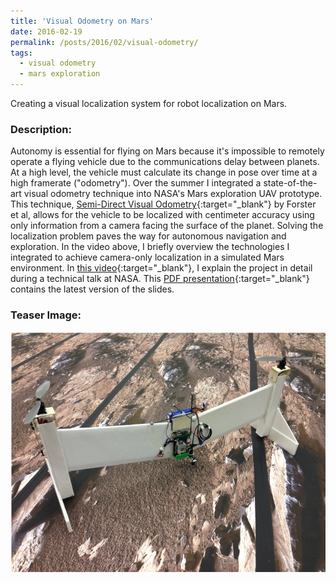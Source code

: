 ```yaml
---
title: 'Visual Odometry on Mars'
date: 2016-02-19
permalink: /posts/2016/02/visual-odometry/
tags:
  - visual odometry
  - mars exploration
---
```


Creating a visual localization system for robot localization on Mars.

### Description:

Autonomy is essential for flying on Mars because it's impossible to remotely operate a flying vehicle due to the communications delay between planets. At a high level, the vehicle must calculate its change in pose over time at a high framerate ("odometry"). Over the summer I integrated a state-of-the-art visual odometry technique into NASA's Mars exploration UAV prototype. This technique, [Semi-Direct Visual Odometry](https://ieeexplore.ieee.org/iel7/6895053/6906581/06906584.pdf?casa_token=zgsATVirdE8AAAAA:IsjHRdt1nxnLhCYR5u3_umdRHMZf8eVvuLDP29YR-cNX4xM_Z87FwOfM2BBStD2lOm6fVaVT6gJk){:target="_blank"} by Forster et al, allows for the vehicle to be localized with centimeter accuracy using only information from a camera facing the surface of the planet. Solving the localization problem paves the way for autonomous navigation and exploration. In the video above, I briefly overview the technologies I integrated to achieve camera-only localization in a simulated Mars environment. In [this video](http://www.youtube.com/watch?v=Pl9OGwPpl3k){:target="_blank"}, I explain the project in detail during a technical talk at NASA. This [PDF presentation](/content/Visual_Odometry_Talk.pdf){:target="_blank"} contains the latest version of the slides.

### Teaser Image:

![](/content/mars_flyer.jpg)
